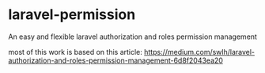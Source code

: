 # laravel-permission
An easy and flexible laravel authorization and roles permission management

most of this work is based on this article:
https://medium.com/swlh/laravel-authorization-and-roles-permission-management-6d8f2043ea20
